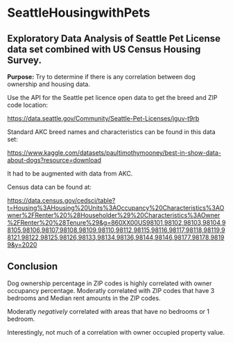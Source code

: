 # SeattleHousingwithPets

## Exploratory Data Analysis of Seattle Pet License data set combined with US Census Housing Survey.

**Purpose:** Try to determine if there is any correlation between dog ownership and housing data.

Use the API for the Seattle pet licence open data to get the breed and ZIP code location:

https://data.seattle.gov/Community/Seattle-Pet-Licenses/jguv-t9rb

Standard AKC breed names and characteristics can be found in this data set:

https://www.kaggle.com/datasets/paultimothymooney/best-in-show-data-about-dogs?resource=download

It had to be augmented with data from AKC.

Census data can be found at:

https://data.census.gov/cedsci/table?t=Housing%3AHousing%20Units%3AOccupancy%20Characteristics%3AOwner%2FRenter%20%28Householder%29%20Characteristics%3AOwner%2FRenter%20%28Tenure%29&g=860XX00US98101,98102,98103,98104,98105,98106,98107,98108,98109,98110,98112,98115,98116,98117,98118,98119,98121,98122,98125,98126,98133,98134,98136,98144,98146,98177,98178,98199&y=2020


## Conclusion

Dog ownership percentage in ZIP codes is highly correlated with owner occupancy percentage. Moderatly correlated with ZIP codes that have 3 bedrooms and Median rent amounts in the ZIP codes.

Moderatly *negatively* correlated with areas that have no bedrooms or 1 bedroom.

Interestingly, not much of a correlation with owner occupied property value.
